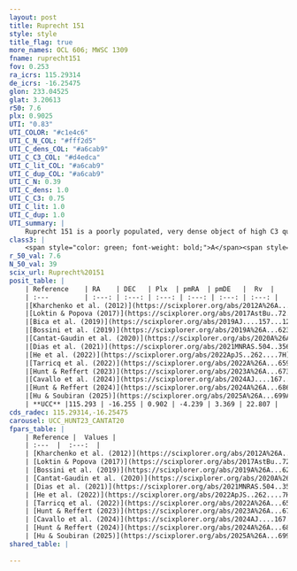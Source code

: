 ```yaml
---
layout: post
title: Ruprecht 151
style: style
title_flag: true
more_names: OCL 606; MWSC 1309
fname: ruprecht151
fov: 0.253
ra_icrs: 115.29314
de_icrs: -16.25475
glon: 233.04525
glat: 3.20613
r50: 7.6
plx: 0.9025
UTI: "0.83"
UTI_COLOR: "#c1e4c6"
UTI_C_N_COL: "#fff2d5"
UTI_C_dens_COL: "#a6cab9"
UTI_C_C3_COL: "#d4edca"
UTI_C_lit_COL: "#a6cab9"
UTI_C_dup_COL: "#a6cab9"
UTI_C_N: 0.39
UTI_C_dens: 1.0
UTI_C_C3: 0.75
UTI_C_lit: 1.0
UTI_C_dup: 1.0
UTI_summary: |
    Ruprecht 151 is a poorly populated, very dense object of high C3 quality. It is very well-studied in the literature.
class3: |
    <span style="color: green; font-weight: bold;">A</span><span style="color: #FFC300; font-weight: bold;">B</span>
r_50_val: 7.6
N_50_val: 39
scix_url: Ruprecht%20151
posit_table: |
    | Reference    | RA    | DEC   | Plx  | pmRA  | pmDE   |  Rv  |
    | :---         | :---: | :---: | :---: | :---: | :---: | :---: |
    |[Kharchenko et al. (2012)](https://scixplorer.org/abs/2012A%26A...543A.156K) | 115.32 | -16.29 | -- | -2.84 | 3.71 | -- |
    |[Loktin & Popova (2017)](https://scixplorer.org/abs/2017AstBu..72..257L) | 115.32 | -16.29 | -- | -4.716 | 2.892 | 33.5 |
    |[Bica et al. (2019)](https://scixplorer.org/abs/2019AJ....157...12B) | 115.313 | -16.247 | -- | -- | -- | -- |
    |[Bossini et al. (2019)](https://scixplorer.org/abs/2019A%26A...623A.108B) | 115.315 | -16.279 | -- | -- | -- | -- |
    |[Cantat-Gaudin et al. (2020)](https://scixplorer.org/abs/2020A%26A...640A...1C) | 115.315 | -16.279 | 0.867 | -4.272 | 3.242 | -- |
    |[Dias et al. (2021)](https://scixplorer.org/abs/2021MNRAS.504..356D) | 115.303 | -16.28 | 0.864 | -4.286 | 3.262 | -- |
    |[He et al. (2022)](https://scixplorer.org/abs/2022ApJS..262....7H) | 115.295 | -16.253 | 0.908 | -4.259 | 3.368 | -- |
    |[Tarricq et al. (2022)](https://scixplorer.org/abs/2022A%26A...659A..59T) | 115.293 | -16.294 | 0.912 | -4.219 | 3.367 | -- |
    |[Hunt & Reffert (2023)](https://scixplorer.org/abs/2023A%26A...673A.114H) | 115.3 | -16.279 | 0.887 | -4.238 | 3.334 | 21.567 |
    |[Cavallo et al. (2024)](https://scixplorer.org/abs/2024AJ....167...12C) | 115.273 | -16.299 | 0.89 | -- | -- | -- |
    |[Hunt & Reffert (2024)](https://scixplorer.org/abs/2024A%26A...686A..42H) | 115.3 | -16.279 | 0.887 | -4.238 | 3.334 | 21.567 |
    |[Hu & Soubiran (2025)](https://scixplorer.org/abs/2025A%26A...699A.246H) | 115.273 | -16.299 | -- | -- | -- | -- |
    | **UCC** |115.293 | -16.255 | 0.902 | -4.239 | 3.369 | 22.807 | 
cds_radec: 115.29314,-16.25475
carousel: UCC_HUNT23_CANTAT20
fpars_table: |
    | Reference |  Values |
    | :---  |  :---:  |
    | [Kharchenko et al. (2012)](https://scixplorer.org/abs/2012A%26A...543A.156K) | `e_bv=0.416, distance=1490, log_age=8.15, metallicity=-0.102` |
    | [Loktin & Popova (2017)](https://scixplorer.org/abs/2017AstBu..72..257L) | `E(B-V)=0.082, Dmod=12.926, logt=8.81` |
    | [Bossini et al. (2019)](https://scixplorer.org/abs/2019A%26A...623A.108B) | `AV=0.587, Dist=10.359, logA=8.614, Fe/H=0.153` |
    | [Cantat-Gaudin et al. (2020)](https://scixplorer.org/abs/2020A%26A...640A...1C) | `AVNN=0.43, DMNN=10.26, AgeNN=8.65` |
    | [Dias et al. (2021)](https://scixplorer.org/abs/2021MNRAS.504..356D) | `Av=0.542, Dist=1112, logage=8.793, [Fe/H]=0.048` |
    | [He et al. (2022)](https://scixplorer.org/abs/2022ApJS..262....7H) | `A0=0.4, logAge=8.8` |
    | [Tarricq et al. (2022)](https://scixplorer.org/abs/2022A%26A...659A..59T) | `Dist=1096, logAgeNN=8.69` |
    | [Hunt & Reffert (2023)](https://scixplorer.org/abs/2023A%26A...673A.114H) | `AV50=0.259, diffAV50=0.49, MOD50=10.137, logAge50=8.676` |
    | [Cavallo et al. (2024)](https://scixplorer.org/abs/2024AJ....167...12C) | `AV50=0.3, dMod50=10.2, logAge50=8.92, [Fe/H]50=0.18` |
    | [Hunt & Reffert (2024)](https://scixplorer.org/abs/2024A%26A...686A..42H) | `MassJ=98.7300` |
    | [Hu & Soubiran (2025)](https://scixplorer.org/abs/2025A%26A...699A.246H) | `MA22=-0.2, MA23f=-0.17, MZ23=-0.14, MK24=-0.14, MF24=-0.09` |
shared_table: |
    
---
```

